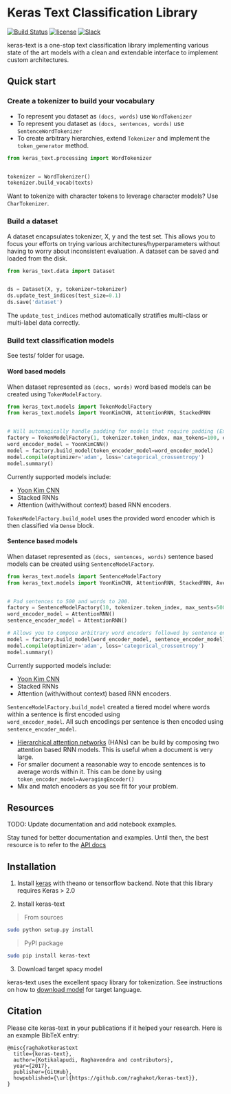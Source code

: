 # Keras Text Classification Library
[![Build Status](https://travis-ci.org/raghakot/keras-text.svg?branch=master)](https://travis-ci.org/raghakot/keras-text)
[![license](https://img.shields.io/github/license/mashape/apistatus.svg?maxAge=2592000)](https://github.com/raghakot/keras-text/blob/master/LICENSE)
[![Slack](https://img.shields.io/badge/slack-discussion-E01563.svg)](https://join.slack.com/t/keras-text/shared_invite/MjMzNDU3NDAxODMxLTE1MDM4NTg0MTktNzgxZTNjM2E4Zg)

keras-text is a one-stop text classification library implementing various state of the art models with a clean and 
extendable interface to implement custom architectures.

## Quick start

### Create a tokenizer to build your vocabulary

- To represent you dataset as `(docs, words)` use `WordTokenizer`
- To represent you dataset as `(docs, sentences, words)` use `SentenceWordTokenizer`
- To create arbitrary hierarchies, extend `Tokenizer` and implement the `token_generator` method.

```python
from keras_text.processing import WordTokenizer


tokenizer = WordTokenizer()
tokenizer.build_vocab(texts)
```

Want to tokenize with character tokens to leverage character models? Use `CharTokenizer`.


### Build a dataset

A dataset encapsulates tokenizer, X, y and the test set. This allows you to focus your efforts on 
trying various architectures/hyperparameters without having to worry about inconsistent evaluation. A dataset can be 
saved and loaded from the disk.

```python
from keras_text.data import Dataset


ds = Dataset(X, y, tokenizer=tokenizer)
ds.update_test_indices(test_size=0.1)
ds.save('dataset')
```

The `update_test_indices` method automatically stratifies multi-class or multi-label data correctly.

### Build text classification models

See tests/ folder for usage.

#### Word based models

When dataset represented as `(docs, words)` word based models can be created using `TokenModelFactory`.

```python
from keras_text.models import TokenModelFactory
from keras_text.models import YoonKimCNN, AttentionRNN, StackedRNN


# Will automagically handle padding for models that require padding (Ex: Yoon Kim CNN)
factory = TokenModelFactory(1, tokenizer.token_index, max_tokens=100, embedding_type='glove.6B.100d')
word_encoder_model = YoonKimCNN()
model = factory.build_model(token_encoder_model=word_encoder_model)
model.compile(optimizer='adam', loss='categorical_crossentropy')
model.summary()
``` 

Currently supported models include:

- [Yoon Kim CNN](https://arxiv.org/abs/1408.5882)
- Stacked RNNs
- Attention (with/without context) based RNN encoders.

`TokenModelFactory.build_model` uses the provided word encoder which is then classified via `Dense` block.

#### Sentence based models

When dataset represented as `(docs, sentences, words)` sentence based models can be created using `SentenceModelFactory`.

```python
from keras_text.models import SentenceModelFactory
from keras_text.models import YoonKimCNN, AttentionRNN, StackedRNN, AveragingEncoder


# Pad sentences to 500 and words to 200.
factory = SentenceModelFactory(10, tokenizer.token_index, max_sents=500, max_tokens=200, embedding_type='glove.6B.100d')
word_encoder_model = AttentionRNN()
sentence_encoder_model = AttentionRNN()

# Allows you to compose arbitrary word encoders followed by sentence encoder.
model = factory.build_model(word_encoder_model, sentence_encoder_model)
model.compile(optimizer='adam', loss='categorical_crossentropy')
model.summary()
``` 

Currently supported models include:

- [Yoon Kim CNN](https://arxiv.org/abs/1408.5882)
- Stacked RNNs
- Attention (with/without context) based RNN encoders.

`SentenceModelFactory.build_model` created a tiered model where words within a sentence is first encoded using  
`word_encoder_model`. All such encodings per sentence is then encoded using `sentence_encoder_model`.

- [Hierarchical attention networks](http://www.cs.cmu.edu/~./hovy/papers/16HLT-hierarchical-attention-networks.pdf) 
(HANs) can be build by composing two attention based RNN models. This is useful when a document is very large.
- For smaller document a reasonable way to encode sentences is to average words within it. This can be done by using
`token_encoder_model=AveragingEncoder()`
- Mix and match encoders as you see fit for your problem.


## Resources

TODO: Update documentation and add notebook examples.

Stay tuned for better documentation and examples. 
Until then, the best resource is to refer to the [API docs](https://raghakot.github.io/keras-text/)


## Installation

1) Install [keras](https://github.com/fchollet/keras/blob/master/README.md#installation) 
with theano or tensorflow backend. Note that this library requires Keras > 2.0

2) Install keras-text
> From sources
```bash
sudo python setup.py install
```

> PyPI package
```bash
sudo pip install keras-text
```

3) Download target spacy model

keras-text uses the excellent spacy library for tokenization. See instructions on how to 
[download model](https://spacy.io/docs/usage/models#download) for target language.


## Citation

Please cite keras-text in your publications if it helped your research. Here is an example BibTeX entry:

```
@misc{raghakotkerastext
  title={keras-text},
  author={Kotikalapudi, Raghavendra and contributors},
  year={2017},
  publisher={GitHub},
  howpublished={\url{https://github.com/raghakot/keras-text}},
}
```
